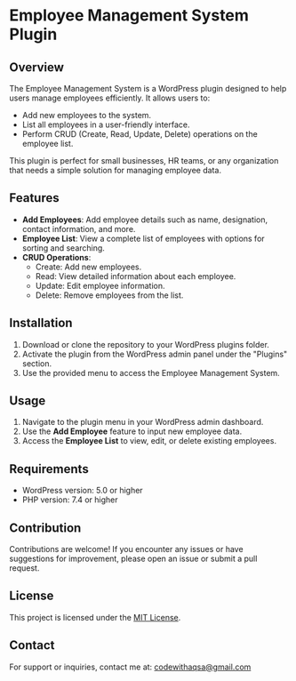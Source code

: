 # Employee Management System Plugin

## Overview
The Employee Management System is a WordPress plugin designed to help users manage employees efficiently. It allows users to:
- Add new employees to the system.
- List all employees in a user-friendly interface.
- Perform CRUD (Create, Read, Update, Delete) operations on the employee list.

This plugin is perfect for small businesses, HR teams, or any organization that needs a simple solution for managing employee data.

## Features
- **Add Employees**: Add employee details such as name, designation, contact information, and more.
- **Employee List**: View a complete list of employees with options for sorting and searching.
- **CRUD Operations**:
  - Create: Add new employees.
  - Read: View detailed information about each employee.
  - Update: Edit employee information.
  - Delete: Remove employees from the list.

## Installation
1. Download or clone the repository to your WordPress plugins folder.
2. Activate the plugin from the WordPress admin panel under the "Plugins" section.
3. Use the provided menu to access the Employee Management System.

## Usage
1. Navigate to the plugin menu in your WordPress admin dashboard.
2. Use the **Add Employee** feature to input new employee data.
3. Access the **Employee List** to view, edit, or delete existing employees.

## Requirements
- WordPress version: 5.0 or higher
- PHP version: 7.4 or higher

<!-- ## Screenshots
1. **Dashboard View**:  
   ![Dashboard](path-to-screenshot-1.png)  
2. **Add Employee Form**:  
   ![Add Employee](path-to-screenshot-2.png)  
3. **Employee List**:  
   ![Employee List](path-to-screenshot-3.png) -->

## Contribution
Contributions are welcome! If you encounter any issues or have suggestions for improvement, please open an issue or submit a pull request.

## License
This project is licensed under the [MIT License](LICENSE).

## Contact
For support or inquiries, contact me at: codewithaqsa@gmail.com
